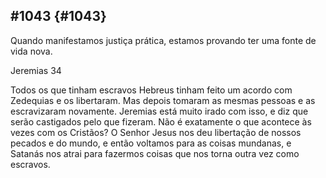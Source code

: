 ## #1043 {#1043}

Quando manifestamos justiça prática, estamos provando ter uma fonte de vida nova.

Jeremias 34

Todos os que tinham escravos Hebreus tinham feito um acordo com Zedequias e os libertaram. Mas depois tomaram as mesmas pessoas e as escravizaram novamente. Jeremias está muito irado com isso, e diz que serão castigados pelo que fizeram. Não é exatamente o que acontece às vezes com os Cristãos? O Senhor Jesus nos deu libertação de nossos pecados e do mundo, e então voltamos para as coisas mundanas, e Satanás nos atrai para fazermos coisas que nos torna outra vez como escravos.